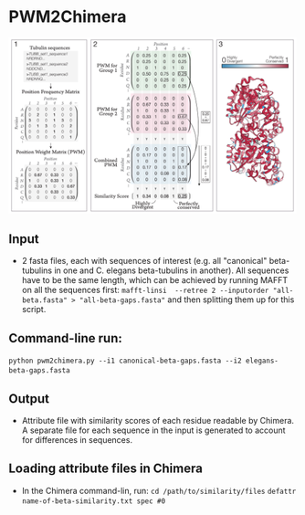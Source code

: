 # PWM2Chimera

![PWM Schematic](./PWM_schematic.jpg "PWM schematic")

## Input

- 2 fasta files, each with sequences of interest (e.g. all "canonical" beta-tubulins in one and C. elegans beta-tubulins in another). All sequences have to be the same length, which can be achieved by running MAFFT on all the sequences first:
`mafft-linsi  --retree 2 --inputorder "all-beta.fasta" > "all-beta-gaps.fasta"`
and then splitting them up for this script.

## Command-line run:
`python pwm2chimera.py --i1 canonical-beta-gaps.fasta --i2 elegans-beta-gaps.fasta`

## Output
- Attribute file with similarity scores of each residue readable by Chimera. A separate file for each sequence in the input is generated to account for differences in sequences.

## Loading attribute files in Chimera
- In the Chimera command-lin, run:
 `cd /path/to/similarity/files`
 `defattr name-of-beta-similarity.txt spec #0`

